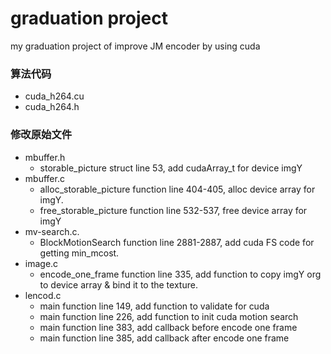 graduation project
==================

my graduation project of improve JM encoder by using cuda

### 算法代码

* cuda\_h264.cu
* cuda\_h264.h

### 修改原始文件

* mbuffer.h
	* storable_picture struct line 53, add cudaArray_t for device imgY
* mbuffer.c 
	* alloc\_storable\_picture function line 404-405, alloc device array for imgY.
   	* free\_storable\_picture function line 532-537, free device array for imgY
* mv-search.c.
	* BlockMotionSearch function line 2881-2887, add cuda FS code for getting min_mcost.
* image.c
	* encode_one_frame function line 335, add function to copy imgY org to device array & bind it to the texture.
* lencod.c
	* main function line 149, add function to validate for cuda
	* main function line 226, add function to init cuda motion search
	* main function line 383, add callback before encode one frame
	* main function line 385, add callback after encode one frame

